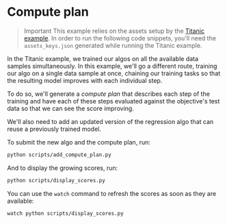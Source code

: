 # Compute plan

> Important
> This example relies on the assets setup by the [Titanic example](../titanic/README.md). In order to run the following
code snippets, you'll need the `assets_keys.json` generated while running the Titanic example.

In the Titanic example, we trained our algos on all the available data samples simultaneously. In this example, we'll
go a different route, training our algo on a single data sample at once, chaining our training tasks so that the
resulting model improves with each individual step.

To do so, we'll generate a *compute plan* that describes each step of the training and have each of these steps
evaluated against the objective's test data so that we can see the score improving.

We'll also need to add an updated version of the regression algo that can reuse a previously trained model.

To submit the new algo and the compute plan, run:
```sh
python scripts/add_compute_plan.py
```

And to display the growing scores, run:
```sh
python scripts/display_scores.py
```

You can use the `watch` command to refresh the scores as soon as they are available:
```sh
watch python scripts/display_scores.py
```

